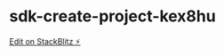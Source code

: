 # sdk-create-project-kex8hu

[Edit on StackBlitz ⚡️](https://stackblitz.com/edit/sdk-create-project-kex8hu)